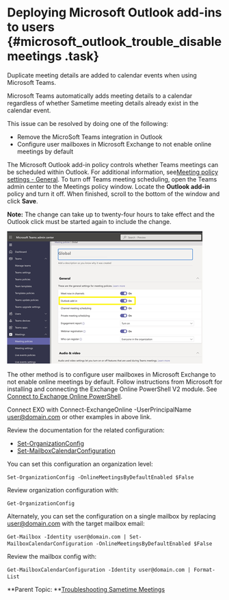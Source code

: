 # Deploying Microsoft Outlook add-ins to users {#microsoft_outlook_trouble_disablemeetings .task}

Duplicate meeting details are added to calendar events when using Microsoft Teams.

Microsoft Teams automatically adds meeting details to a calendar regardless of whether Sametime meeting details already exist in the calendar event.

This issue can be resolved by doing one of the following:

-   Remove the MicroSoft Teams integration in Outlook
-   Configure user mailboxes in Microsoft Exchange to not enable online meetings by default

The Microsoft Outlook add-in policy controls whether Teams meetings can be scheduled within Outlook. For additional information, see[Meeting policy settings - General](https://learn.microsoft.com/en-us/microsoftteams/meeting-policies-in-teams-general#outlook-add-in). To turn off Teams meeting scheduling, open the Teams admin center to the Meetings policy window. Locate the **Outlook add-in** policy and turn it off. When finished, scroll to the bottom of the window and click **Save**.

**Note:** The change can take up to twenty-four hours to take effect and the Outlook click must be started again to include the change.

![Microsoft admin center showing policies](Images/microsoft_outlook_addinpolicy.png)

The other method is to configure user mailboxes in Microsoft Exchange to not enable online meetings by default. Follow instructions from Microsoft for installing and connecting the Exchange Online PowerShell V2 module. See [Connect to Exchange Online PowerShell](https://docs.microsoft.com/en-us/powershell/exchange/connect-to-exchange-online-powershell?view=exchange-ps&viewFallbackFrom=o365-worldwide).

Connect EXO with Connect-ExchangeOnline -UserPrincipalName user@domain.com or other examples in above link.

Review the documentation for the related configuration:

-   [Set-OrganizationConfig](https://docs.microsoft.com/en-us/powershell/module/exchange/set-organizationconfig?view=exchange-ps#:~:text=2019%2C%20Exchange%20Online-,%2DOnlineMeetingsByDefaultEnabled,-This%20parameter%20is)
-   [Set-MailboxCalendarConfiguration](https://docs.microsoft.com/en-us/powershell/module/exchange/set-mailboxcalendarconfiguration?view=exchange-ps#:~:text=Exchange%20Online-,%2DOnlineMeetingsByDefaultEnabled,-This%20parameter%20is)

You can set this configuration an organization level:

``` {#codeblock_t31_v1v_tvb}
Set-OrganizationConfig -OnlineMeetingsByDefaultEnabled $False
```

Review organization configuration with:

``` {#codeblock_l4q_nky_5vb}
Get-OrganizationConfig 
```

Alternately, you can set the configuration on a single mailbox by replacing user@domain.com with the target mailbox email:

``` {#codeblock_ucl_gly_5vb}
Get-Mailbox -Identity user@domain.com | Set-MailboxCalendarConfiguration -OnlineMeetingsByDefaultEnabled $False
```

Review the mailbox config with:

``` {#codeblock_wrk_3ly_5vb}
Get-MailboxCalendarConfiguration -Identity user@domain.com | Format-List
```

**Parent Topic: **[Troubleshooting Sametime Meetings](t_troubleshooting_sametime_meetings.md)

